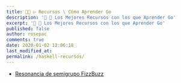 ```yaml
---
title: 👨‍🚀 ▷ Recursos \ Cómo Aprender Go
description: '🔨 🐍 Los Mejores Recursos con los que Aprender Go'
excerpt: '🔨 🐍 Los Mejores Recursos con los que Aprender Go'
published: false
author: rosepac
comments: true
date: 2020-01-02 12:06:18
last_modified_at: 
permalink: /haskell-recursos/
---
```


* [Resonancia de semigrupo FizzBuzz](https://blog.ploeh.dk/2019/12/30/semigroup-resonance-fizzbuzz/)